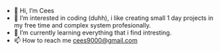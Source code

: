 - 👋 Hi, I’m Cees
- 👀 I’m interested in coding (duhh), i like creating small 1 day projects in my free time and complex system profesionally.
- 🌱 I’m currently learning everything that i find intresting.
- 📫 How to reach me cees9000@gmail.com

<!---
Cees-Kettenis/Cees-Kettenis is a ✨ special ✨ repository because its `README.md` (this file) appears on your GitHub profile.
You can click the Preview link to take a look at your changes.
--->
